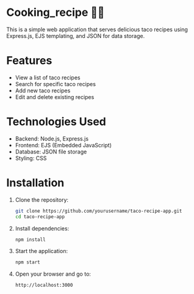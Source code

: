 # Cooking_recipe 👨‍🍳
This is a simple web application that serves delicious taco recipes using Express.js, EJS templating, and JSON for data storage.

# Features

- View a list of taco recipes
- Search for specific taco recipes
- Add new taco recipes
- Edit and delete existing recipes

# Technologies Used

- Backend: Node.js, Express.js
- Frontend: EJS (Embedded JavaScript)
- Database: JSON file storage
- Styling: CSS

# Installation

1. Clone the repository:
    ```bash
    git clone https://github.com/yourusername/taco-recipe-app.git
    cd taco-recipe-app
    ```

2. Install dependencies:
    ```bash
    npm install
    ```

3. Start the application:
    ```bash
    npm start
    ```

4. Open your browser and go to:
    ```bash
    http://localhost:3000
    ```
